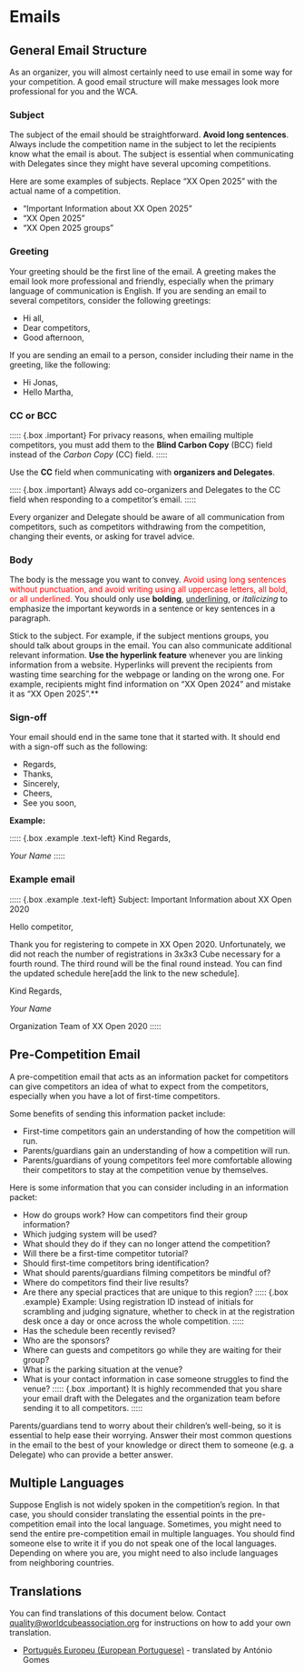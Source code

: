 # Emails

## General Email Structure

As an organizer, you will almost certainly need to use email in some way for your competition. A good email structure will make messages look more professional for you and the WCA.

### Subject

The subject of the email should be straightforward. **Avoid long sentences**. Always include the competition name in the subject to let the recipients know what the email is about. The subject is essential when communicating with Delegates since they might have several upcoming competitions.

Here are some examples of subjects. Replace “XX Open 2025” with the actual name of a competition.

- “Important Information about XX Open 2025”
- “XX Open 2025”
- “XX Open 2025 groups”

### Greeting

Your greeting should be the first line of the email. A greeting makes the email look more professional and friendly, especially when the primary language of communication is English. If you are sending an email to several competitors, consider the following greetings:

- Hi all,
- Dear competitors,
- Good afternoon,

If you are sending an email to a person, consider including their name in the greeting, like the following:

- Hi Jonas,
- Hello Martha,

### CC or BCC

::::: {.box .important}
For privacy reasons, when emailing multiple competitors, you must add them to the **Blind Carbon Copy** (BCC) field instead of the _Carbon Copy_ (CC) field.
:::::

Use the **CC** field when communicating with **organizers and Delegates**.

::::: {.box .important}
Always add co-organizers and Delegates to the CC field when responding to a competitor’s email.
:::::

Every organizer and Delegate should be aware of all communication from competitors, such as competitors withdrawing from the competition, changing their events, or asking for travel advice.

### Body

The body is the message you want to convey. <span style="color:red">Avoid using long sentences without punctuation, and avoid writing using all uppercase letters, all bold, or all underlined.</span> You should only use **bolding**, <u>underlining</u>, or _italicizing_ to emphasize the important keywords in a sentence or key sentences in a paragraph.

Stick to the subject. For example, if the subject mentions groups, you should talk about groups in the email. You can also communicate additional relevant information. **Use the hyperlink feature** whenever you are linking information from a website. Hyperlinks will prevent the recipients from wasting time searching for the webpage or landing on the wrong one. For example, recipients might find information on “XX Open 2024” and mistake it as “XX Open 2025”.**

### Sign-off

Your email should end in the same tone that it started with. It should end with a sign-off such as the following:

- Regards,
- Thanks,
- Sincerely,
- Cheers,
- See you soon,

**Example:**

::::: {.box .example .text-left}
Kind Regards,

_Your Name_
:::::

### Example email

::::: {.box .example .text-left}
Subject: Important Information about XX Open 2020

Hello competitor,

Thank you for registering to compete in XX Open 2020. Unfortunately, we did not reach the number of registrations in 3x3x3 Cube necessary for a fourth round. The third round will be the final round instead. You can find the updated schedule here[add the link to the new schedule].

Kind Regards,

_Your Name_

Organization Team of XX Open 2020
:::::

## Pre-Competition Email

A pre-competition email that acts as an information packet for competitors can give competitors an idea of what to expect from the competitors, especially when you have a lot of first-time competitors.

Some benefits of sending this information packet include:

- First-time competitors gain an understanding of how the competition will run.
- Parents/guardians gain an understanding of how a competition will run.
- Parents/guardians of young competitors feel more comfortable allowing their competitors to stay at the competition venue by themselves.

Here is some information that you can consider including in an information packet:

- How do groups work? How can competitors find their group information?
- Which judging system will be used?
- What should they do if they can no longer attend the competition?
- Will there be a first-time competitor tutorial?
- Should first-time competitors bring identification?
- What should parents/guardians filming competitors be mindful of?
- Where do competitors find their live results?
- Are there any special practices that are unique to this region?
::::: {.box .example} Example: Using registration ID instead of initials for scrambling and judging signature, whether to check in at the registration desk once a day or once across the whole competition. :::::
- Has the schedule been recently revised?
- Who are the sponsors?
- Where can guests and competitors go while they are waiting for their group?
- What is the parking situation at the venue?
- What is your contact information in case someone struggles to find the venue?
::::: {.box .important} It is highly recommended that you share your email draft with the Delegates and the organization team before sending it to all competitors. :::::

Parents/guardians tend to worry about their children’s well-being, so it is essential to help ease their worrying. Answer their most common questions in the email to the best of your knowledge or direct them to someone (e.g. a Delegate) who can provide a better answer.

## Multiple Languages

Suppose English is not widely spoken in the competition’s region. In that case, you should consider translating the essential points in the pre-competition email into the local language. Sometimes, you might need to send the entire pre-competition email in multiple languages. You should find someone else to write it if you do not speak one of the local languages. Depending on where you are, you might need to also include languages from neighboring countries.

## Translations

You can find translations of this document below. Contact [quality@worldcubeassociation.org](mailto:quality@worldcubeassociation.org) for instructions on how to add your own translation.

- [Português Europeu (European Portuguese)](wcadoc{edudoc/organizer-guidelines/pt/emails.pdf}) - translated by António Gomes
